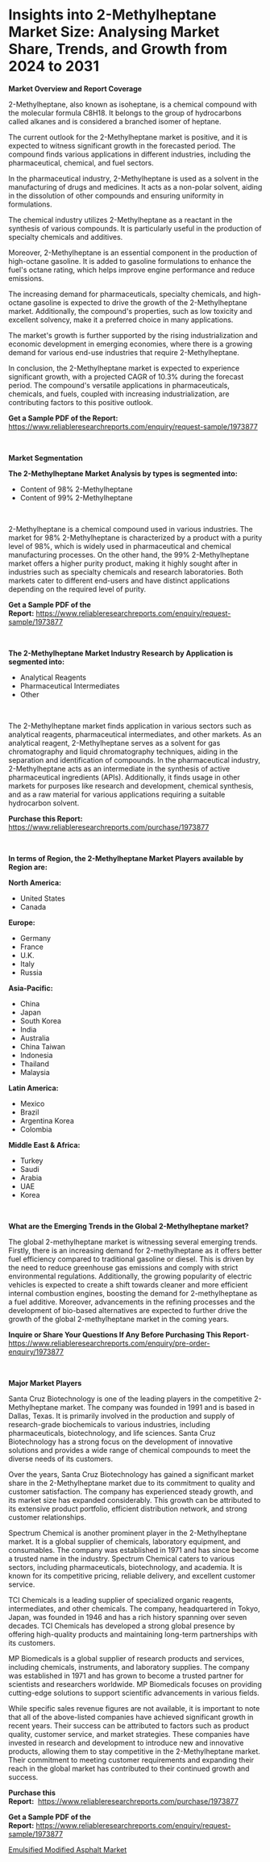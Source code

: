 <p><h1>Insights into 2-Methylheptane Market Size: Analysing Market Share, Trends, and Growth from 2024 to 2031</h1></p><p><strong>Market Overview and Report Coverage</strong></p>
<p><p>2-Methylheptane, also known as isoheptane, is a chemical compound with the molecular formula C8H18. It belongs to the group of hydrocarbons called alkanes and is considered a branched isomer of heptane. </p><p>The current outlook for the 2-Methylheptane market is positive, and it is expected to witness significant growth in the forecasted period. The compound finds various applications in different industries, including the pharmaceutical, chemical, and fuel sectors.</p><p>In the pharmaceutical industry, 2-Methylheptane is used as a solvent in the manufacturing of drugs and medicines. It acts as a non-polar solvent, aiding in the dissolution of other compounds and ensuring uniformity in formulations.</p><p>The chemical industry utilizes 2-Methylheptane as a reactant in the synthesis of various compounds. It is particularly useful in the production of specialty chemicals and additives.</p><p>Moreover, 2-Methylheptane is an essential component in the production of high-octane gasoline. It is added to gasoline formulations to enhance the fuel's octane rating, which helps improve engine performance and reduce emissions.</p><p>The increasing demand for pharmaceuticals, specialty chemicals, and high-octane gasoline is expected to drive the growth of the 2-Methylheptane market. Additionally, the compound's properties, such as low toxicity and excellent solvency, make it a preferred choice in many applications.</p><p>The market's growth is further supported by the rising industrialization and economic development in emerging economies, where there is a growing demand for various end-use industries that require 2-Methylheptane.</p><p>In conclusion, the 2-Methylheptane market is expected to experience significant growth, with a projected CAGR of 10.3% during the forecast period. The compound's versatile applications in pharmaceuticals, chemicals, and fuels, coupled with increasing industrialization, are contributing factors to this positive outlook.</p></p>
<p><strong>Get a Sample PDF of the Report:</strong> <a href="https://www.reliableresearchreports.com/enquiry/request-sample/1973877">https://www.reliableresearchreports.com/enquiry/request-sample/1973877</a></p>
<p>&nbsp;</p>
<p><strong>Market Segmentation</strong></p>
<p><strong>The 2-Methylheptane Market Analysis by types is segmented into:</strong></p>
<p><ul><li>Content of 98% 2-Methylheptane</li><li>Content of 99% 2-Methylheptane</li></ul></p>
<p>&nbsp;</p>
<p><p>2-Methylheptane is a chemical compound used in various industries. The market for 98% 2-Methylheptane is characterized by a product with a purity level of 98%, which is widely used in pharmaceutical and chemical manufacturing processes. On the other hand, the 99% 2-Methylheptane market offers a higher purity product, making it highly sought after in industries such as specialty chemicals and research laboratories. Both markets cater to different end-users and have distinct applications depending on the required level of purity.</p></p>
<p><strong>Get a Sample PDF of the Report:</strong>&nbsp;<a href="https://www.reliableresearchreports.com/enquiry/request-sample/1973877">https://www.reliableresearchreports.com/enquiry/request-sample/1973877</a></p>
<p>&nbsp;</p>
<p><strong>The 2-Methylheptane Market Industry Research by Application is segmented into:</strong></p>
<p><ul><li>Analytical Reagents</li><li>Pharmaceutical Intermediates</li><li>Other</li></ul></p>
<p>&nbsp;</p>
<p><p>The 2-Methylheptane market finds application in various sectors such as analytical reagents, pharmaceutical intermediates, and other markets. As an analytical reagent, 2-Methylheptane serves as a solvent for gas chromatography and liquid chromatography techniques, aiding in the separation and identification of compounds. In the pharmaceutical industry, 2-Methylheptane acts as an intermediate in the synthesis of active pharmaceutical ingredients (APIs). Additionally, it finds usage in other markets for purposes like research and development, chemical synthesis, and as a raw material for various applications requiring a suitable hydrocarbon solvent.</p></p>
<p><strong>Purchase this Report:</strong>&nbsp; <a href="https://www.reliableresearchreports.com/purchase/1973877">https://www.reliableresearchreports.com/purchase/1973877</a></p>
<p>&nbsp;</p>
<p><strong>In terms of Region, the 2-Methylheptane Market Players available by Region are:</strong></p>
<p>
    <p> <strong> North America: </strong>
        <ul>
            <li>United States</li>
            <li>Canada</li>
        </ul>
        </p> 
    <p> <strong> Europe: </strong>
        <ul>
            <li>Germany</li>
            <li>France</li>
            <li>U.K.</li>
            <li>Italy</li>
            <li>Russia</li>
        </ul>
        </p> 
    <p> <strong> Asia-Pacific: </strong>
        <ul>
            <li>China</li>
            <li>Japan</li>
            <li>South Korea</li>
            <li>India</li>
            <li>Australia</li>
            <li>China Taiwan</li>
            <li>Indonesia</li>
            <li>Thailand</li>
            <li>Malaysia</li>
        </ul>
        </p> 
    <p> <strong> Latin America: </strong>
        <ul>
            <li>Mexico</li>
            <li>Brazil</li>
            <li>Argentina Korea</li>
            <li>Colombia</li>
        </ul>
        </p> 
    <p> <strong> Middle East & Africa: </strong>
        <ul>
            <li>Turkey</li>
            <li>Saudi</li>
            <li>Arabia</li>
            <li>UAE</li>
            <li>Korea</li>
        </ul>
    </p>
    </p>
<p>&nbsp;</p>
<p><strong>What are the Emerging Trends in the Global 2-Methylheptane market?</strong></p>
<p><p>The global 2-methylheptane market is witnessing several emerging trends. Firstly, there is an increasing demand for 2-methylheptane as it offers better fuel efficiency compared to traditional gasoline or diesel. This is driven by the need to reduce greenhouse gas emissions and comply with strict environmental regulations. Additionally, the growing popularity of electric vehicles is expected to create a shift towards cleaner and more efficient internal combustion engines, boosting the demand for 2-methylheptane as a fuel additive. Moreover, advancements in the refining processes and the development of bio-based alternatives are expected to further drive the growth of the global 2-methylheptane market in the coming years.</p></p>
<p><strong>Inquire or Share Your Questions If Any Before Purchasing This Report</strong>- <a href="https://www.reliableresearchreports.com/enquiry/pre-order-enquiry/1973877">https://www.reliableresearchreports.com/enquiry/pre-order-enquiry/1973877</a></p>
<p>&nbsp;</p>
<p><strong>Major Market Players</strong></p>
<p><p>Santa Cruz Biotechnology is one of the leading players in the competitive 2-Methylheptane market. The company was founded in 1991 and is based in Dallas, Texas. It is primarily involved in the production and supply of research-grade biochemicals to various industries, including pharmaceuticals, biotechnology, and life sciences. Santa Cruz Biotechnology has a strong focus on the development of innovative solutions and provides a wide range of chemical compounds to meet the diverse needs of its customers.</p><p>Over the years, Santa Cruz Biotechnology has gained a significant market share in the 2-Methylheptane market due to its commitment to quality and customer satisfaction. The company has experienced steady growth, and its market size has expanded considerably. This growth can be attributed to its extensive product portfolio, efficient distribution network, and strong customer relationships.</p><p>Spectrum Chemical is another prominent player in the 2-Methylheptane market. It is a global supplier of chemicals, laboratory equipment, and consumables. The company was established in 1971 and has since become a trusted name in the industry. Spectrum Chemical caters to various sectors, including pharmaceuticals, biotechnology, and academia. It is known for its competitive pricing, reliable delivery, and excellent customer service.</p><p>TCI Chemicals is a leading supplier of specialized organic reagents, intermediates, and other chemicals. The company, headquartered in Tokyo, Japan, was founded in 1946 and has a rich history spanning over seven decades. TCI Chemicals has developed a strong global presence by offering high-quality products and maintaining long-term partnerships with its customers.</p><p>MP Biomedicals is a global supplier of research products and services, including chemicals, instruments, and laboratory supplies. The company was established in 1971 and has grown to become a trusted partner for scientists and researchers worldwide. MP Biomedicals focuses on providing cutting-edge solutions to support scientific advancements in various fields.</p><p>While specific sales revenue figures are not available, it is important to note that all of the above-listed companies have achieved significant growth in recent years. Their success can be attributed to factors such as product quality, customer service, and market strategies. These companies have invested in research and development to introduce new and innovative products, allowing them to stay competitive in the 2-Methylheptane market. Their commitment to meeting customer requirements and expanding their reach in the global market has contributed to their continued growth and success.</p></p>
<p><strong>Purchase this Report:</strong>&nbsp;&nbsp;<a href="https://www.reliableresearchreports.com/purchase/1973877">https://www.reliableresearchreports.com/purchase/1973877</a></p>
<p></p>
<p><strong>Get a Sample PDF of the Report:</strong>&nbsp;<a href="https://www.reliableresearchreports.com/enquiry/request-sample/1973877">https://www.reliableresearchreports.com/enquiry/request-sample/1973877</a></p>
<p><p><a href="https://github.com/PeterParrish5/Market-Research-Report-List-2/blob/main/emulsified-modified-asphalt-market.md">Emulsified Modified Asphalt Market</a></p></p>